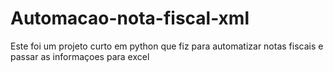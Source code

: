 # Automacao-nota-fiscal-xml
 Este foi um projeto curto em python que fiz para automatizar notas fiscais e passar as informaçoes para excel
